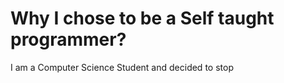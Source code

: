 # Why I chose to be a Self taught programmer?


I am a Computer Science Student and decided to stop 

